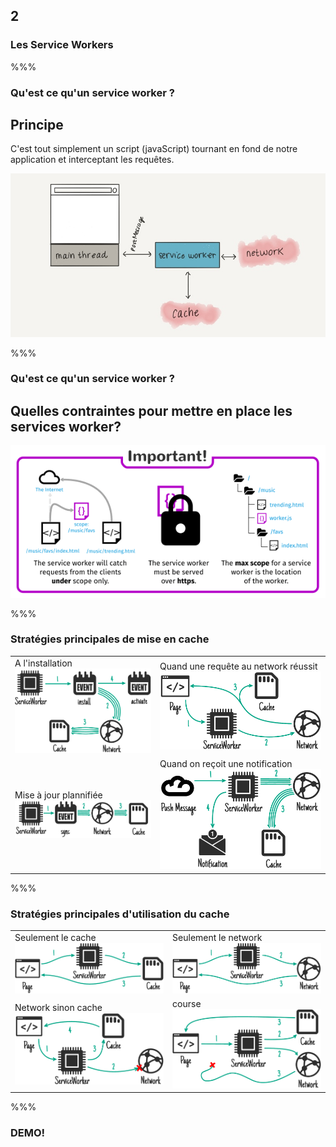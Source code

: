<!-- .slide: data-background-image="images/pwa.png" data-background-size="600px" class="chapter" -->

## 2

### Les Service Workers

%%%

<!-- .slide: class="slide" data-background-image="images/logo-git.png" data-background-size="600px" -->

### Qu'est ce qu'un service worker ?

## Principe

C'est tout simplement un script (javaScript) tournant en fond de notre application et interceptant les requêtes.

<img src="images/service-worker.jpg" width="700px" />

%%%

<!-- .slide: class="slide" data-background-image="images/logo-git.png" data-background-size="600px" -->

### Qu'est ce qu'un service worker ?

## Quelles contraintes pour mettre en place les services worker?

<img src="images/important-notes.png" width="800px" />

%%%

<!-- .slide: class="slide" data-background-image="images/logo-git.png" data-background-size="600px" -->

### Stratégies principales de mise en cache

|                                                                             |                                                                                                    |
| --------------------------------------------------------------------------- | -------------------------------------------------------------------------------------------------- |
| A l'installation <img src="images/cm-on-install-dep.png" width="300px" />   | Quand une requête au network réussit <img src="images/cm-on-network-response.png" width="300px" /> |
| Mise à jour plannifiée <img src="images/cm-on-bg-sync.png" width="300px" /> | Quand on reçoit une notification <img src="images/cm-on-push.png" width="300px" />                 |

%%%

<!-- .slide: class="slide" data-background-image="images/logo-git.png" data-background-size="600px" -->

### Stratégies principales d'utilisation du cache

|                                                                                             |                                                                            |
| ------------------------------------------------------------------------------------------- | -------------------------------------------------------------------------- |
| Seulement le cache <img src="images/ss-cache-only.png" width="400px" />                     | Seulement le network<img src="images/ss-network-only.png" width="400px" /> |
| Network sinon cache <img src="images/ss-network-falling-back-to-cache.png" width="400px" /> | course <img src="images/ss-cache-and-network-race.png" width="400px" />    |

%%%

<!-- .slide: class="slide" data-background-image="images/logo-git.png" data-background-size="600px" -->

### DEMO!
